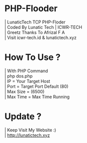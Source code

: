 # PHP-Flooder
| LunaticTech TCP PHP-Floder <br>
| Coded By Lunatic Tech | ICWR-TECH  <br>
| Greetz Thanks To Afrizal F A <br> 
| Visit icwr-tech.id & lunatictech.xyz 

# How To Use ?
| With PHP Command <br>
| php dos.php  <br>
| IP = Your Target Host <br>
| Port = Target Port Default (80)<br>
| Max Size = (6500) <br>
| Max Time = Max Time Running 

# Update ?
| Keep Visit My Website :)  <br>
| http://lunatictech.xyz 
